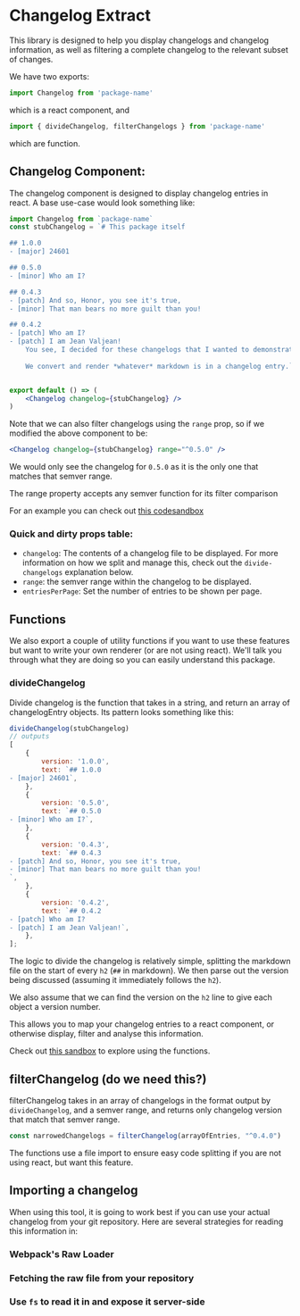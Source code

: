 # Changelog Extract
This library is designed to help you display changelogs and changelog information, as well as filtering a complete changelog to the relevant subset of changes.

We have two exports:

```js
import Changelog from 'package-name'
```

which is a react component, and

```js
import { divideChangelog, filterChangelogs } from 'package-name'
```

which are function.

## Changelog Component:

The changelog component is designed to display changelog entries in react. A base use-case would look something like:

```jsx
import Changelog from `package-name`
const stubChangelog = `# This package itself

## 1.0.0
- [major] 24601

## 0.5.0
- [minor] Who am I?

## 0.4.3
- [patch] And so, Honor, you see it's true,
- [minor] That man bears no more guilt than you!

## 0.4.2
- [patch] Who am I?
- [patch] I am Jean Valjean!
	You see, I decided for these changelogs that I wanted to demonstrate how it renders a bunch of different content.
	
	We convert and render *whatever* markdown is in a changelog entry.`


export default () => (
	<Changelog changelog={stubChangelog} />
)
```

Note that we can also filter changelogs using the `range` prop, so if we modified the above component to be:

```jsx
<Changelog changelog={stubChangelog} range="^0.5.0" />
```

We would only see the changelog for `0.5.0` as it is the only one that matches that semver range.

The range property accepts any semver function for its filter comparison

For an example you can check out [this codesandbox](totes-a-link)

### Quick and dirty props table:

* `changelog`: The contents of a changelog file to be displayed. For more information on how we split and manage this, check out the `divide-changelogs` explanation below.
* `range`: the semver range within the changelog to be displayed.
* `entriesPerPage`: Set the number of entries to be shown per page. 

## Functions
We also export a couple of utility functions if you want to use these features but want to write your own renderer (or are not using react). We'll talk you through what they are doing so you can easily understand this package.

### divideChangelog

Divide changelog is the function that takes in a string, and return an array of changelogEntry objects. Its pattern looks something like this:

```js
divideChangelog(stubChangelog)
// outputs
[
    {
        version: '1.0.0',
        text: `## 1.0.0
- [major] 24601`,
    },
    {
        version: '0.5.0',
        text: `## 0.5.0
- [minor] Who am I?`,
    },
    {
        version: '0.4.3',
        text: `## 0.4.3
- [patch] And so, Honor, you see it's true,
- [minor] That man bears no more guilt than you!
`,
    },
    {
        version: '0.4.2',
        text: `## 0.4.2
- [patch] Who am I?
- [patch] I am Jean Valjean!`,
    },
];


```

The logic to divide the changelog is relatively simple, splitting the markdown file on the start of every `h2` (`##` in markdown). We then parse out the version being discussed (assuming it immediately follows the `h2`).

We also assume that we can find the version on the `h2` line to give each object a version number.

This allows you to map your changelog entries to a react component, or otherwise display, filter and analyse this information.

Check out [this sandbox]() to explore using the functions.

## filterChangelog (do we need this?)
filterChangelog takes in an array of changelogs in the format output by `divideChangelog`, and a semver range, and returns only changelog version that match that semver range.

```js
const narrowedChangelogs = filterChangelog(arrayOfEntries, "^0.4.0")
```

The functions use a file import to ensure easy code splitting if you are not using react, but want this feature.

## Importing a changelog

When using this tool, it is going to work best if you can use your actual changelog from your git repository. Here are several strategies for reading this information in:

### Webpack's Raw Loader

### Fetching the raw file from your repository

### Use `fs` to read it in and expose it server-side